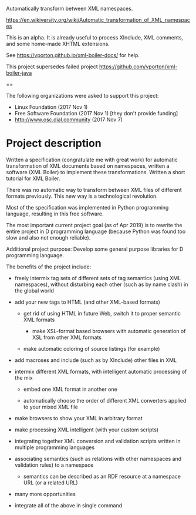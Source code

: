 Automatically transform between XML namespaces.

https://en.wikiversity.org/wiki/Automatic_transformation_of_XML_namespaces

This is an alpha. It is already useful to process XInclude, XML comments,
and some home-made XHTML extensions.

See https://vporton.github.io/xml-boiler-docs/ for help.

This project supersedes failed project
https://github.com/vporton/xml-boiler-java

==

The following organizations were asked to support this project:
* Linux Foundation (2017 Nov 1)
* Free Software Foundation (2017 Nov 1) [they don't provide funding]
* http://www.osc.dial.community (2017 Nov 7)

# Project description #

Written a specification (congratulate me with great work) for automatic transformation of XML documents based on namespaces, written a software (XML Boiler) to implement these transformations. Written a short tutorial for XML Boiler. 

There was no automatic way to transform between XML files of different formats previously. This new way is a technological revolution.

Most of the specification was implemented in Python programming language, resulting in this free software.

The most important current project goal (as of Apr 2019) is to rewrite the entire project in D programming language (because Python was found too slow and also not enough reliable).

Additional project purpose: Develop some general purpose libraries for D programming language.

The benefits of the project include:

* freely intermix tag sets of different sets of tag semantics (using XML namespaces), without disturbing each other (such as by name clash) in the global world

* add your new tags to HTML (and other XML-based formats)

  * get rid of using HTML in future Web, switch it to proper semantic XML formats

    * make XSL-format based browsers with automatic generation of XSL from other XML formats

  * make automatic coloring of source listings (for example)

* add macroses and include (such as by XInclude) other files in XML

* intermix different XML formats, with intelligent automatic processing of the mix

  * embed one XML format in another one

  * automatically choose the order of different XML converters applied to your mixed XML file

* make browsers to show your XML in arbitrary format

* make processing XML intelligent (with your custom scripts)

* integrating together XML conversion and validation scripts written in multiple programming languages

* associating semantics (such as relations with other namespaces and validation rules) to a namespace

  * semantics can be described as an RDF resource at a namespace URL (or a related URL)

* many more opportunities

* integrate all of the above in single command
